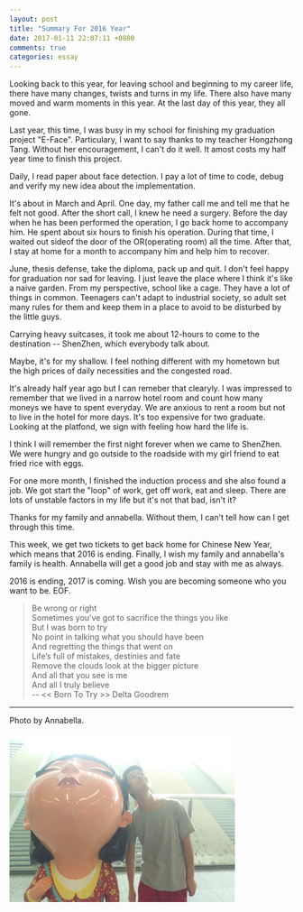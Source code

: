 ```yaml
---
layout: post
title: "Summary For 2016 Year"
date: 2017-01-11 22:07:11 +0800
comments: true
categories: essay
---
```



Looking back to this year, for leaving school and beginning to my career life, there have many changes, twists and turns in my life. There also have many moved and warm moments in this year. At the last day of this year, they all gone.

<!-- more -->

Last year, this time, I was busy in my school for finishing my graduation project "E-Face". Particulary, I want to say thanks to my teacher Hongzhong Tang. Without her encouragement, I can't do it well. It amost costs my half year time to finish this project.

Daily, I read paper about face detection. I pay a lot of time to code, debug and verify my new idea about the implementation.

It's about in March and April. One day, my father call me and tell me that he felt not good. After the short call, I knew he need a surgery. Before the day when he has been performed the operation, I go back home to accompany him. He spent about six hours to finish his operation. During that time, I waited out sideof the door of the OR(operating room) all the time. After that, I stay at home for a month to accompany him and help him to recover.

June, thesis defense, take the diploma,  pack up and quit. I don't feel happy for graduation nor sad for leaving. I just leave the place where I think it's like a naive garden. From my perspective, school like a cage. They have a lot of things in common. Teenagers can't adapt to industrial society, so adult set many rules for them and keep them in a place to avoid to be disturbed by the little guys.

Carrying heavy suitcases, it took me about 12-hours to come to the destination -- ShenZhen, which everybody talk about.

Maybe, it's for my shallow. I feel nothing different with my hometown but the high prices of daily necessities and the congested road. 

It's already half year ago but I can remeber that clearyly. I was impressed to remember that we lived in a narrow hotel room
 and count how many moneys we have to spent everyday. We are anxious to rent a room but not to live in the hotel for more days. It's too expensive for two graduate. Looking at the platfond, we sign with feeling how hard the life is. 

I think I will remember the first night forever when we came to ShenZhen. We were hungry and go outside to the roadside with my girl friend to eat fried rice with eggs.

For one more month, I finished the induction process and she also found a job. We got start the "loop" of work, get off work, eat and sleep. There are lots of unstable factors in my life but it's not that bad, isn't it?

Thanks for my family and annabella. Without them, I can't tell how can I get through this time.

This week, we get two tickets to get back home for Chinese New Year, which means that 2016 is ending. Finally, I wish my family and annabella's family is health. Annabella will get a good job and stay with me as always.

2016 is ending, 2017 is coming. Wish you are becoming someone who you want to be. EOF.

> Be wrong or right   
Sometimes you’ve got to sacrifice the things you like   
But I was born to try     
No point in talking what you should have been   
And regretting the things that went on  
Life’s full of mistakes, destinies and fate  
Remove the clouds look at the bigger picture  
And all that you see is me  
And all I truly believe   
     -- << Born To Try >> Delta Goodrem


---

Photo by Annabella.

<img src="/images/img_for_2017_01/MeAtShenZhenNorthStation.jpg" width="400" height="300" align="middle" />

